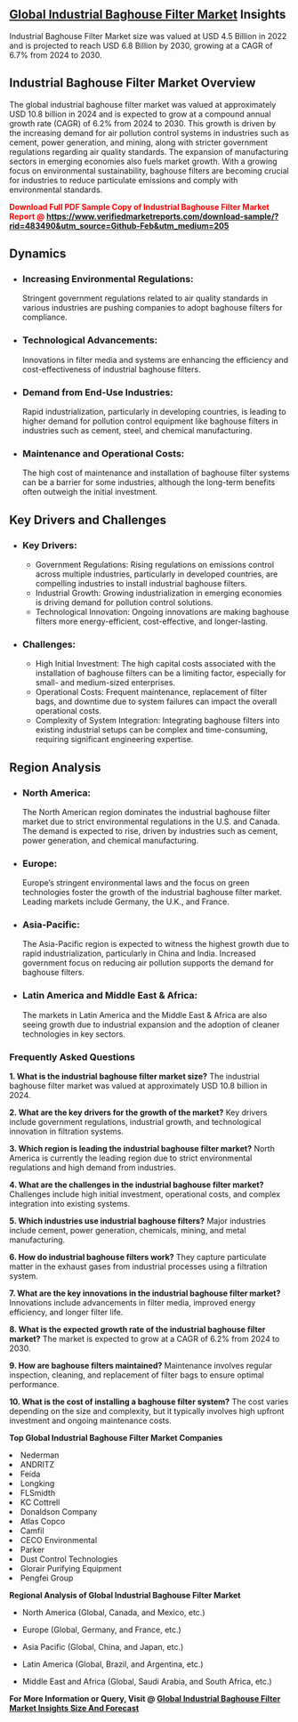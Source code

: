 <h2><a href="https://www.verifiedmarketreports.com/download-sample/?rid=483490&amp;utm_source=Github&amp;utm_medium=205" target="_blank">Global Industrial Baghouse Filter Market</a> Insights</h2><p>Industrial Baghouse Filter Market size was valued at USD 4.5 Billion in 2022 and is projected to reach USD 6.8 Billion by 2030, growing at a CAGR of 6.7% from 2024 to 2030.</p><p> <h2>Industrial Baghouse Filter Market Overview</h2> <p>The global industrial baghouse filter market was valued at approximately USD 10.8 billion in 2024 and is expected to grow at a compound annual growth rate (CAGR) of 6.2% from 2024 to 2030. This growth is driven by the increasing demand for air pollution control systems in industries such as cement, power generation, and mining, along with stricter government regulations regarding air quality standards. The expansion of manufacturing sectors in emerging economies also fuels market growth. With a growing focus on environmental sustainability, baghouse filters are becoming crucial for industries to reduce particulate emissions and comply with environmental standards.</p> <p><strong><p><span class=""><span style="color: #ff0000;"><strong>Download Full PDF Sample Copy of Industrial Baghouse Filter Market Report</strong> @ </span><a href="https://www.verifiedmarketreports.com/download-sample/?rid=483490&amp;utm_source=Github-Feb&amp;utm_medium=205" target="_blank">https://www.verifiedmarketreports.com/download-sample/?rid=483490&amp;utm_source=Github-Feb&amp;utm_medium=205</a></span></p></strong></p> <h2>Dynamics</h2> <ul> <li><h3>Increasing Environmental Regulations:</h3> Stringent government regulations related to air quality standards in various industries are pushing companies to adopt baghouse filters for compliance.</li> <li><h3>Technological Advancements:</h3> Innovations in filter media and systems are enhancing the efficiency and cost-effectiveness of industrial baghouse filters.</li> <li><h3>Demand from End-Use Industries:</h3> Rapid industrialization, particularly in developing countries, is leading to higher demand for pollution control equipment like baghouse filters in industries such as cement, steel, and chemical manufacturing.</li> <li><h3>Maintenance and Operational Costs:</h3> The high cost of maintenance and installation of baghouse filter systems can be a barrier for some industries, although the long-term benefits often outweigh the initial investment.</li> </ul> <h2>Key Drivers and Challenges</h2> <ul> <li><h3>Key Drivers:</h3> <ul> <li>Government Regulations: Rising regulations on emissions control across multiple industries, particularly in developed countries, are compelling industries to install industrial baghouse filters.</li> <li>Industrial Growth: Growing industrialization in emerging economies is driving demand for pollution control solutions.</li> <li>Technological Innovation: Ongoing innovations are making baghouse filters more energy-efficient, cost-effective, and longer-lasting.</li> </ul> </li> <li><h3>Challenges:</h3> <ul> <li>High Initial Investment: The high capital costs associated with the installation of baghouse filters can be a limiting factor, especially for small- and medium-sized enterprises.</li> <li>Operational Costs: Frequent maintenance, replacement of filter bags, and downtime due to system failures can impact the overall operational costs.</li> <li>Complexity of System Integration: Integrating baghouse filters into existing industrial setups can be complex and time-consuming, requiring significant engineering expertise.</li> </ul> </li> </ul> <h2>Region Analysis</h2> <ul> <li><h3>North America:</h3> The North American region dominates the industrial baghouse filter market due to strict environmental regulations in the U.S. and Canada. The demand is expected to rise, driven by industries such as cement, power generation, and chemical manufacturing.</li> <li><h3>Europe:</h3> Europe’s stringent environmental laws and the focus on green technologies foster the growth of the industrial baghouse filter market. Leading markets include Germany, the U.K., and France.</li> <li><h3>Asia-Pacific:</h3> The Asia-Pacific region is expected to witness the highest growth due to rapid industrialization, particularly in China and India. Increased government focus on reducing air pollution supports the demand for baghouse filters.</li> <li><h3>Latin America and Middle East & Africa:</h3> The markets in Latin America and the Middle East & Africa are also seeing growth due to industrial expansion and the adoption of cleaner technologies in key sectors.</li> </ul> <h3>Frequently Asked Questions</h3> <p><strong>1. What is the industrial baghouse filter market size?</strong> The industrial baghouse filter market was valued at approximately USD 10.8 billion in 2024.</p> <p><strong>2. What are the key drivers for the growth of the market?</strong> Key drivers include government regulations, industrial growth, and technological innovation in filtration systems.</p> <p><strong>3. Which region is leading the industrial baghouse filter market?</strong> North America is currently the leading region due to strict environmental regulations and high demand from industries.</p> <p><strong>4. What are the challenges in the industrial baghouse filter market?</strong> Challenges include high initial investment, operational costs, and complex integration into existing systems.</p> <p><strong>5. Which industries use industrial baghouse filters?</strong> Major industries include cement, power generation, chemicals, mining, and metal manufacturing.</p> <p><strong>6. How do industrial baghouse filters work?</strong> They capture particulate matter in the exhaust gases from industrial processes using a filtration system.</p> <p><strong>7. What are the key innovations in the industrial baghouse filter market?</strong> Innovations include advancements in filter media, improved energy efficiency, and longer filter life.</p> <p><strong>8. What is the expected growth rate of the industrial baghouse filter market?</strong> The market is expected to grow at a CAGR of 6.2% from 2024 to 2030.</p> <p><strong>9. How are baghouse filters maintained?</strong> Maintenance involves regular inspection, cleaning, and replacement of filter bags to ensure optimal performance.</p> <p><strong>10. What is the cost of installing a baghouse filter system?</strong> The cost varies depending on the size and complexity, but it typically involves high upfront investment and ongoing maintenance costs.</p> </p><p><strong>Top Global Industrial Baghouse Filter Market Companies</strong></p><div data-test-id=""><p><li>Nederman</li><li> ANDRITZ</li><li> Feida</li><li> Longking</li><li> FLSmidth</li><li> KC Cottrell</li><li> Donaldson Company</li><li> Atlas Copco</li><li> Camfil</li><li> CECO Environmental</li><li> Parker</li><li> Dust Control Technologies</li><li> Glorair Purifying Equipment</li><li> Pengfei Group</li></p><div><strong>Regional Analysis of&nbsp;Global Industrial Baghouse Filter Market</strong></div><ul><li dir="ltr"><p dir="ltr">North America&nbsp;(Global, Canada, and Mexico, etc.)</p></li><li dir="ltr"><p dir="ltr">Europe (Global, Germany, and France, etc.)</p></li><li dir="ltr"><p dir="ltr">Asia Pacific&nbsp;(Global, China, and Japan, etc.)</p></li><li dir="ltr"><p dir="ltr">Latin America&nbsp;(Global, Brazil, and Argentina, etc.)</p></li><li dir="ltr">Middle East and Africa&nbsp;(Global, Saudi Arabia, and South Africa, etc.)</li></ul><p><strong>For More Information or Query, Visit @&nbsp;</strong><strong><a href="https://www.verifiedmarketreports.com/product/industrial-baghouse-filter-market/?utm_source=Github&amp;utm_medium=205" target="_blank">Global Industrial Baghouse Filter Market Insights Size And Forecast</a></strong></p></div>
